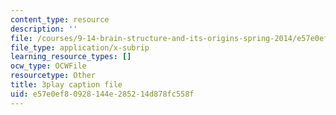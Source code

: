 ```yaml
---
content_type: resource
description: ''
file: /courses/9-14-brain-structure-and-its-origins-spring-2014/e57e0ef80928144e285214d878fc558f_555128.srt
file_type: application/x-subrip
learning_resource_types: []
ocw_type: OCWFile
resourcetype: Other
title: 3play caption file
uid: e57e0ef8-0928-144e-2852-14d878fc558f
---
```

